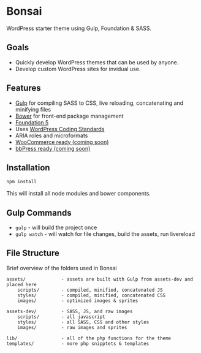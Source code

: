 Bonsai
======

WordPress starter theme using Gulp, Foundation & SASS.

## Goals

* Quickly develop WordPress themes that can be used by anyone.
* Develop custom WordPress sites for invidual use.

## Features

* [Gulp](http://gulpjs.com/) for compiling SASS to CSS, live reloading, concatenating and minifying files
* [Bower](http://bower.io/) for front-end package management
* [Foundation 5](http://foundation.zurb.com/)
* Uses [WordPress Coding Standards](https://make.wordpress.org/core/handbook/coding-standards/)
* ARIA roles and microformats
* [WooCommerce ready (coming soon)](http://www.woothemes.com/woocommerce/)
* [bbPress ready (coming soon)](http://www.bbpress.com)

## Installation

```bash
npm install
```

This will install all node modules and bower components.


## Gulp Commands

* `gulp` - will build the project once
* `gulp watch` - will watch for file changes, build the assets, run livereload


## File Structure
Brief overview of the folders used in Bonsai

```
assets/             - assets are built with Gulp from assets-dev and placed here
    scripts/        - compiled, minified, concatenated JS
    styles/         - compiled, minified, concatenated CSS
    images/         - optimized images & sprites

assets-dev/         - SASS, JS, and raw images
    scripts/        - all javascript
    styles/         - all SASS, CSS and other styles
    images/         - raw images and sprites

lib/                - all of the php functions for the theme
templates/          - more php snipptets & templates
```
